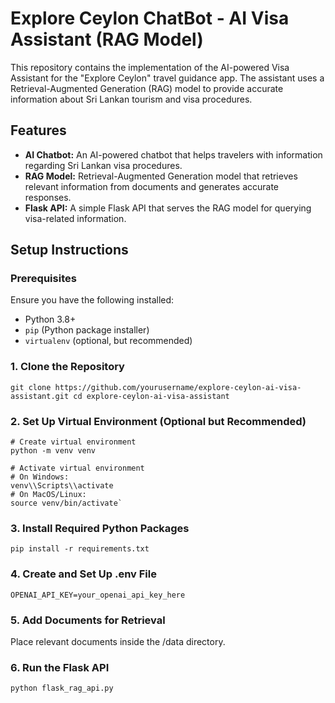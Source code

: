 
# Explore Ceylon ChatBot - AI Visa Assistant (RAG Model)

This repository contains the implementation of the AI-powered Visa Assistant for the "Explore Ceylon" travel guidance app. The assistant uses a Retrieval-Augmented Generation (RAG) model to provide accurate information about Sri Lankan tourism and visa procedures.


## Features

- **AI Chatbot:** An AI-powered chatbot that helps travelers with information regarding Sri Lankan visa procedures.
- **RAG Model:** Retrieval-Augmented Generation model that retrieves relevant information from documents and generates accurate responses.
- **Flask API:** A simple Flask API that serves the RAG model for querying visa-related information.

## Setup Instructions

### Prerequisites

Ensure you have the following installed:

- Python 3.8+
- `pip` (Python package installer)
- `virtualenv` (optional, but recommended)

### 1. Clone the Repository


`git clone https://github.com/yourusername/explore-ceylon-ai-visa-assistant.git
cd explore-ceylon-ai-visa-assistant `

### 2. Set Up Virtual Environment (Optional but Recommended)


```
# Create virtual environment
python -m venv venv

# Activate virtual environment
# On Windows:
venv\\Scripts\\activate
# On MacOS/Linux:
source venv/bin/activate`
```

### 3. Install Required Python Packages

`pip install -r requirements.txt`

### 4. Create and Set Up .env File

`OPENAI_API_KEY=your_openai_api_key_here`

### 5. Add Documents for Retrieval

Place relevant documents inside the /data directory.

### 6. Run the Flask API

`python flask_rag_api.py`




